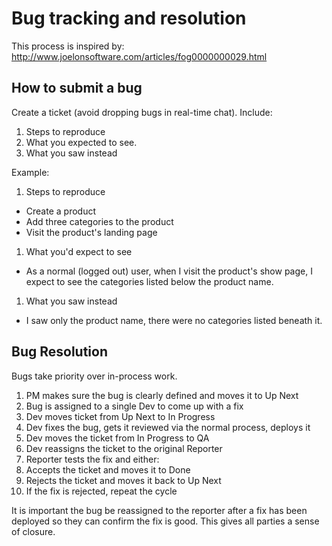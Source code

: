 # Bug tracking and resolution
This process is inspired by: http://www.joelonsoftware.com/articles/fog0000000029.html
## How to submit a bug
Create a ticket (avoid dropping bugs in real-time chat). Include:

1. Steps to reproduce
1. What you expected to see.
1. What you saw instead

Example:

1. Steps to reproduce
  * Create a product
  * Add three categories to the product
  * Visit the product's landing page

1. What you'd expect to see
  * As a normal (logged out) user, when I visit the product's show page, I expect to see the categories listed below the product name.

1. What you saw instead
  * I saw only the product name, there were no categories listed beneath it.

## Bug Resolution
Bugs take priority over in-process work.

1. PM makes sure the bug is clearly defined and moves it to Up Next
1. Bug is assigned to a single Dev to come up with a fix
1. Dev moves ticket from Up Next to In Progress
1. Dev fixes the bug, gets it reviewed via the normal process, deploys it
1. Dev moves the ticket from In Progress to QA
1. Dev reassigns the ticket to the original Reporter
1. Reporter tests the fix and either:
  1. Accepts the ticket and moves it to Done
  1. Rejects the ticket and moves it back to Up Next
1. If the fix is rejected, repeat the cycle

It is important the bug be reassigned to the reporter after a fix has been deployed so they can confirm the fix is good. This gives all parties a sense of closure.
